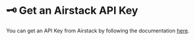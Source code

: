 # 🗝 Get an Airstack API Key

You can get an API Key from Airstack by following the documentation [here](https://app.bitly.com/Bn9tntEUUft/links/bit.ly/41h8IhD/details).
